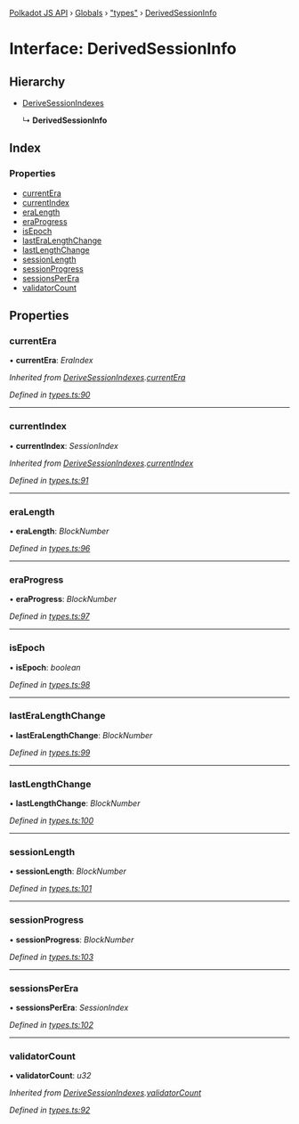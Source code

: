 [Polkadot JS API](../README.md) › [Globals](../globals.md) › ["types"](../modules/_types_.md) › [DerivedSessionInfo](_types_.derivedsessioninfo.md)

# Interface: DerivedSessionInfo

## Hierarchy

* [DeriveSessionIndexes](_types_.derivesessionindexes.md)

  ↳ **DerivedSessionInfo**

## Index

### Properties

* [currentEra](_types_.derivedsessioninfo.md#currentera)
* [currentIndex](_types_.derivedsessioninfo.md#currentindex)
* [eraLength](_types_.derivedsessioninfo.md#eralength)
* [eraProgress](_types_.derivedsessioninfo.md#eraprogress)
* [isEpoch](_types_.derivedsessioninfo.md#isepoch)
* [lastEraLengthChange](_types_.derivedsessioninfo.md#lasteralengthchange)
* [lastLengthChange](_types_.derivedsessioninfo.md#lastlengthchange)
* [sessionLength](_types_.derivedsessioninfo.md#sessionlength)
* [sessionProgress](_types_.derivedsessioninfo.md#sessionprogress)
* [sessionsPerEra](_types_.derivedsessioninfo.md#sessionsperera)
* [validatorCount](_types_.derivedsessioninfo.md#validatorcount)

## Properties

###  currentEra

• **currentEra**: *EraIndex*

*Inherited from [DeriveSessionIndexes](_types_.derivesessionindexes.md).[currentEra](_types_.derivesessionindexes.md#currentera)*

*Defined in [types.ts:90](https://github.com/polkadot-js/api/blob/eef1c5327b/packages/api-derive/src/types.ts#L90)*

___

###  currentIndex

• **currentIndex**: *SessionIndex*

*Inherited from [DeriveSessionIndexes](_types_.derivesessionindexes.md).[currentIndex](_types_.derivesessionindexes.md#currentindex)*

*Defined in [types.ts:91](https://github.com/polkadot-js/api/blob/eef1c5327b/packages/api-derive/src/types.ts#L91)*

___

###  eraLength

• **eraLength**: *BlockNumber*

*Defined in [types.ts:96](https://github.com/polkadot-js/api/blob/eef1c5327b/packages/api-derive/src/types.ts#L96)*

___

###  eraProgress

• **eraProgress**: *BlockNumber*

*Defined in [types.ts:97](https://github.com/polkadot-js/api/blob/eef1c5327b/packages/api-derive/src/types.ts#L97)*

___

###  isEpoch

• **isEpoch**: *boolean*

*Defined in [types.ts:98](https://github.com/polkadot-js/api/blob/eef1c5327b/packages/api-derive/src/types.ts#L98)*

___

###  lastEraLengthChange

• **lastEraLengthChange**: *BlockNumber*

*Defined in [types.ts:99](https://github.com/polkadot-js/api/blob/eef1c5327b/packages/api-derive/src/types.ts#L99)*

___

###  lastLengthChange

• **lastLengthChange**: *BlockNumber*

*Defined in [types.ts:100](https://github.com/polkadot-js/api/blob/eef1c5327b/packages/api-derive/src/types.ts#L100)*

___

###  sessionLength

• **sessionLength**: *BlockNumber*

*Defined in [types.ts:101](https://github.com/polkadot-js/api/blob/eef1c5327b/packages/api-derive/src/types.ts#L101)*

___

###  sessionProgress

• **sessionProgress**: *BlockNumber*

*Defined in [types.ts:103](https://github.com/polkadot-js/api/blob/eef1c5327b/packages/api-derive/src/types.ts#L103)*

___

###  sessionsPerEra

• **sessionsPerEra**: *SessionIndex*

*Defined in [types.ts:102](https://github.com/polkadot-js/api/blob/eef1c5327b/packages/api-derive/src/types.ts#L102)*

___

###  validatorCount

• **validatorCount**: *u32*

*Inherited from [DeriveSessionIndexes](_types_.derivesessionindexes.md).[validatorCount](_types_.derivesessionindexes.md#validatorcount)*

*Defined in [types.ts:92](https://github.com/polkadot-js/api/blob/eef1c5327b/packages/api-derive/src/types.ts#L92)*
